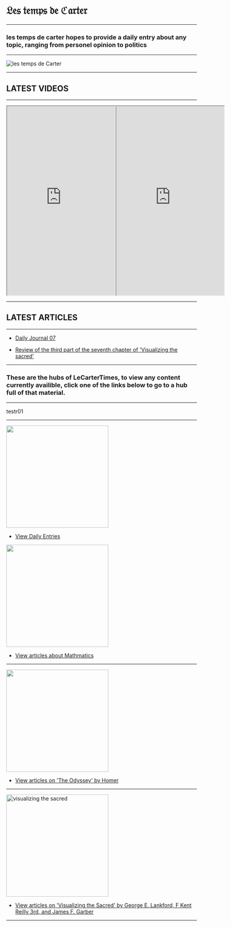 <h1>𝔏𝔢𝔰 𝔱𝔢𝔪𝔭𝔰 𝔡𝔢 ℭ𝔞𝔯𝔱𝔢𝔯</h1>

<hr>

<h3>les temps de carter hopes to provide a daily entry about any topic, ranging from personel opinion to politics</h3>

<hr>

![les temps de Carter](https://github.com/LeCarterTimes/LeCarterTimes.github.io/assets/149635328/7b91fa1d-1296-44d6-b7f4-f6cb2957cb00)
<hr>

 <h2>LATEST VIDEOS</h2>

<hr>

  <meta charset="UTF-8">

  <div class="video-container">
    <iframe width="285" height="500" src="https://youtube.com/embed/Q60hPIm0344?feature=share"></iframe>
    <iframe width="285" height="500" src="https://youtube.com/embed/ZTds8TV1a2Y?feature=share"></iframe>
  </div>

<hr>

 <h2>LATEST ARTICLES</h2>
<hr>


- [Daily Journal 07](https://lecartertimes.github.io/Ar:Je:Seven.html)

- [Review of the third part of the seventh chapter of 'Visualizing the sacred'](https://lecartertimes.github.io/Ar:Vts:ThirdSeventh.html)
<hr>

<h3>These are the hubs of LeCarterTimes, to view any content currently availible, click one of the links below to go to a hub full of that material.</h3>

<hr>

testr01

<hr>
<div>

<img src="https://github.com/LeCarterTimes/LeCarterTimes.github.io/assets/149635328/2d3164d5-7985-4139-8b63-feb0fcee8a77" height="270" width="270"/> 

- [View Daily Entries](https://lecartertimes.github.io/Ar:Je:Hub.html)

<img src="https://github.com/LeCarterTimes/LeCarterTimes.github.io/assets/149635328/b61e83f5-aec0-4505-b600-5a01951ef325" height="270" width="270"/>


 - [View articles about Mathmatics](https://lecartertimes.github.io/Ar:Ma:Hub.html)


</div>

<hr>


<img src="https://github.com/LeCarterTimes/LeCarterTimes.github.io/assets/149635328/16c084cf-f7b7-4cf0-a411-2ce94369d615" height="270" width="270"/>



 - [View articles on 'The Odyssey' by Homer](https://lecartertimes.github.io/Ar:To:Hub.html)

<hr>

<img src="https://github.com/LeCarterTimes/LeCarterTimes.github.io/assets/149635328/94f6981d-7ae0-4e58-a52f-c1a091aee4a3" alt="visualizing the sacred" height="270" width="270"/>


 - [View articles on 'Visualizing the Sacred' by George E. Lankford, F Kent Reilly 3rd, and James F. Garber](https://lecartertimes.github.io/Ar:Vts:Hub.html)
 
<hr>
<style>
    .video-container {
      display: flex;
      margin-bottom: 10px;
    }
    h1{

text-align: center;

}

h2{

text-align: center;

}

   hr {
      border: none; 
      background-color: black; 
    }
    
  </style>


